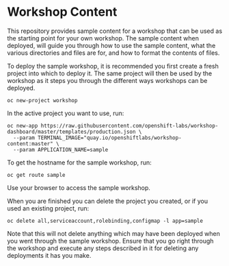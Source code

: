 Workshop Content
================

This repository provides sample content for a workshop that can be used as the starting point for your own workshop. The sample content when deployed, will guide you through how to use the sample content, what the various directories and files are for, and how to format the contents of files.

To deploy the sample workshop, it is recommended you first create a fresh project into which to deploy it. The same project will then be used by the workshop as it steps you through the different ways workshops can be deployed.

```
oc new-project workshop
```

In the active project you want to use, run:

```
oc new-app https://raw.githubusercontent.com/openshift-labs/workshop-dashboard/master/templates/production.json \
  --param TERMINAL_IMAGE="quay.io/openshiftlabs/workshop-content:master" \
  --param APPLICATION_NAME=sample
```

To get the hostname for the sample workshop, run:

```
oc get route sample
```

Use your browser to access the sample workshop.

When you are finished you can delete the project you created, or if you used an existing project, run:

```
oc delete all,serviceaccount,rolebinding,configmap -l app=sample
```

Note that this will not delete anything which may have been deployed when you went through the sample workshop. Ensure that you go right through the workshop and execute any steps described in it for deleting any deployments it has you make.
